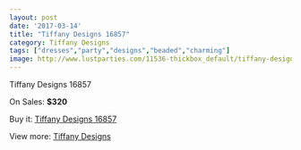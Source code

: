 ```yaml
---
layout: post
date: '2017-03-14'
title: "Tiffany Designs 16857"
category: Tiffany Designs
tags: ["dresses","party","designs","beaded","charming"]
image: http://www.lustparties.com/11536-thickbox_default/tiffany-designs-16857.jpg
---
```

Tiffany Designs 16857

On Sales: **$320**
<a href="https://www.lustparties.com/en/tiffany-designs/4148-tiffany-designs-16857.html"><amp-img layout="responsive" width="600" height="600" src="//www.lustparties.com/11536-thickbox_default/tiffany-designs-16857.jpg" alt="Tiffany Designs 16857 0" /></a>
<a href="https://www.lustparties.com/en/tiffany-designs/4148-tiffany-designs-16857.html"><amp-img layout="responsive" width="600" height="600" src="//www.lustparties.com/11537-thickbox_default/tiffany-designs-16857.jpg" alt="Tiffany Designs 16857 1" /></a>

Buy it: [Tiffany Designs 16857](https://www.lustparties.com/en/tiffany-designs/4148-tiffany-designs-16857.html "Tiffany Designs 16857")

View more: [Tiffany Designs](https://www.lustparties.com/en/19-tiffany-designs "Tiffany Designs")